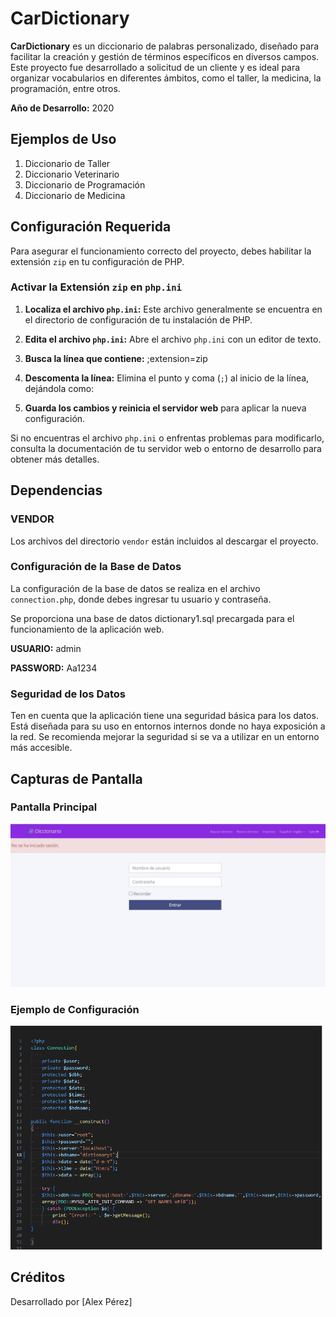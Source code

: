 # CarDictionary

**CarDictionary** es un diccionario de palabras personalizado, diseñado para facilitar la creación y gestión de términos específicos en diversos campos. Este proyecto fue desarrollado a solicitud de un cliente y es ideal para organizar vocabularios en diferentes ámbitos, como el taller, la medicina, la programación, entre otros.

**Año de Desarrollo:** 2020

## Ejemplos de Uso

1. Diccionario de Taller
2. Diccionario Veterinario
3. Diccionario de Programación
4. Diccionario de Medicina

## Configuración Requerida

Para asegurar el funcionamiento correcto del proyecto, debes habilitar la extensión `zip` en tu configuración de PHP.

### Activar la Extensión `zip` en `php.ini`

1. **Localiza el archivo `php.ini`:** Este archivo generalmente se encuentra en el directorio de configuración de tu instalación de PHP.

2. **Edita el archivo `php.ini`:** Abre el archivo `php.ini` con un editor de texto.

3. **Busca la línea que contiene:** 
;extension=zip

4. **Descomenta la línea:** 
Elimina el punto y coma (`;`) al inicio de la línea, dejándola como:

5. **Guarda los cambios y reinicia el servidor web** para aplicar la nueva configuración.

Si no encuentras el archivo `php.ini` o enfrentas problemas para modificarlo, consulta la documentación de tu servidor web o entorno de desarrollo para obtener más detalles.

## Dependencias

### VENDOR

Los archivos del directorio `vendor` están incluidos al descargar el proyecto.

### Configuración de la Base de Datos

La configuración de la base de datos se realiza en el archivo `connection.php`, donde debes ingresar tu usuario y contraseña.

Se proporciona una base de datos dictionary1.sql precargada para el funcionamiento de la aplicación web.

**USUARIO:** admin

**PASSWORD:** Aa1234

### Seguridad de los Datos

Ten en cuenta que la aplicación tiene una seguridad básica para los datos. Está diseñada para su uso en entornos internos donde no haya exposición a la red. Se recomienda mejorar la seguridad si se va a utilizar en un entorno más accesible.

## Capturas de Pantalla

### Pantalla Principal
![Pantalla Principal](pantalla_principal.png)

### Ejemplo de Configuración
![Ejemplo de Configuración](configuracion.png)

## Créditos

Desarrollado por [Alex Pérez]